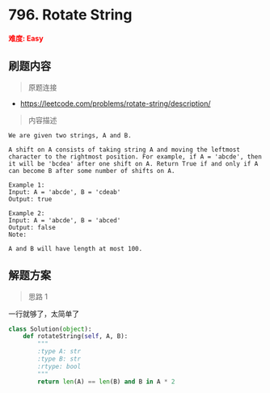 # 796. Rotate String

**<font color=red>难度: Easy</font>**

## 刷题内容

> 原题连接

* https://leetcode.com/problems/rotate-string/description/

> 内容描述

```
We are given two strings, A and B.

A shift on A consists of taking string A and moving the leftmost character to the rightmost position. For example, if A = 'abcde', then it will be 'bcdea' after one shift on A. Return True if and only if A can become B after some number of shifts on A.

Example 1:
Input: A = 'abcde', B = 'cdeab'
Output: true

Example 2:
Input: A = 'abcde', B = 'abced'
Output: false
Note:

A and B will have length at most 100.
```

## 解题方案

> 思路 1


一行就够了，太简单了

```python
class Solution(object):
    def rotateString(self, A, B):
        """
        :type A: str
        :type B: str
        :rtype: bool
        """
        return len(A) == len(B) and B in A * 2
```
